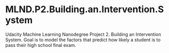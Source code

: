 # MLND.P2.Building.an.Intervention.System
Udacity Machine Learning Nanodegree Project 2. Building an Intervention System. Goal is to model the factors that predict how likely a student is to pass their high school final exam.
